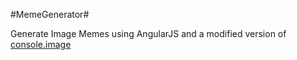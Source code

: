 #MemeGenerator#

Generate Image Memes using AngularJS and a modified version of [console.image](https://github.com/dunxrion/console.image)
